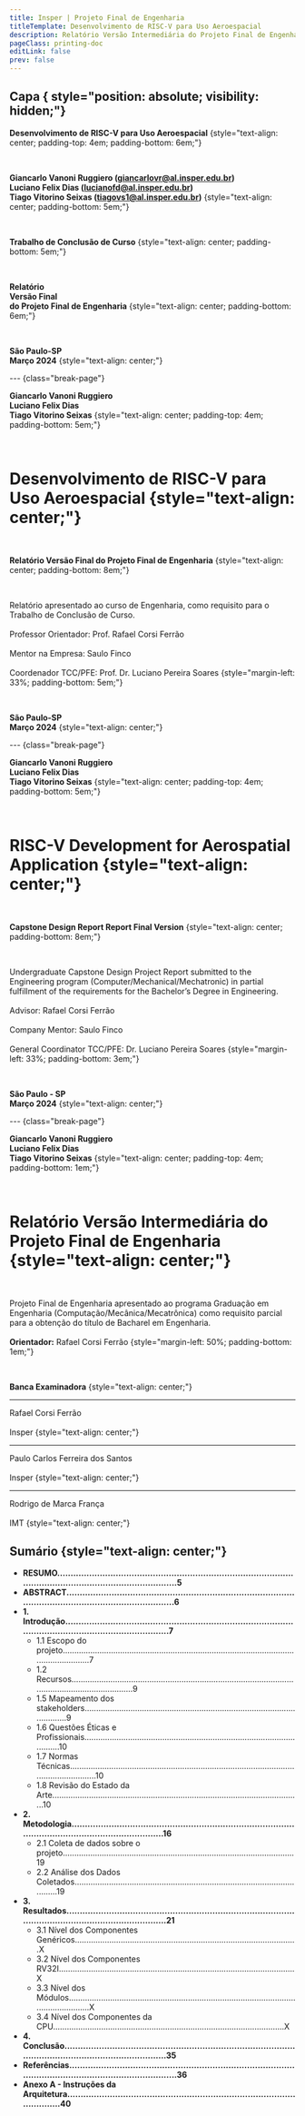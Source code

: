 ```yaml
---
title: Insper | Projeto Final de Engenharia
titleTemplate: Desenvolvimento de RISC-V para Uso Aeroespacial
description: Relatório Versão Intermediária do Projeto Final de Engenharia
pageClass: printing-doc
editLink: false
prev: false
---
```


## Capa { style="position: absolute; visibility: hidden;"}

**Desenvolvimento de RISC-V para Uso Aeroespacial**
{style="text-align: center; padding-top: 4em; padding-bottom: 6em;"}

<br/>

**Giancarlo Vanoni Ruggiero (giancarlovr@al.insper.edu.br)**  
**Luciano Felix Dias (lucianofd@al.insper.edu.br)**  
**Tiago Vitorino Seixas (tiagovs1@al.insper.edu.br)**
{style="text-align: center; padding-bottom: 5em;"}

<br/>

**Trabalho de Conclusão de Curso**
{style="text-align: center; padding-bottom: 5em;"}

<br/>

**Relatório**  
**Versão Final**  
**do Projeto Final de Engenharia**
{style="text-align: center; padding-bottom: 6em;"}

<br/>

**São Paulo-SP**  
**Março 2024**
{style="text-align: center;"}

--- {class="break-page"}

**Giancarlo Vanoni Ruggiero**  
**Luciano Felix Dias**  
**Tiago Vitorino Seixas**
{style="text-align: center; padding-top: 4em; padding-bottom: 5em;"}

<br/>

# Desenvolvimento de RISC-V para Uso Aeroespacial  {style="text-align: center;"}

<br/>

**Relatório Versão Final do Projeto Final de Engenharia**
{style="text-align: center; padding-bottom: 8em;"}

<br/>

Relatório apresentado ao curso de Engenharia, como requisito para o Trabalho de Conclusão de Curso.<br/><br/>
Professor Orientador: Prof. Rafael Corsi Ferrão<br/><br/>
Mentor na Empresa: Saulo Finco<br/><br/>
Coordenador TCC/PFE: Prof. Dr. Luciano Pereira Soares
{style="margin-left: 33%; padding-bottom: 5em;"}

<br/>

**São Paulo-SP**  
**Março 2024**
{style="text-align: center;"}

--- {class="break-page"}

**Giancarlo Vanoni Ruggiero**  
**Luciano Felix Dias**  
**Tiago Vitorino Seixas**
{style="text-align: center; padding-top: 4em; padding-bottom: 5em;"}

<br/>

# RISC-V Development for Aerospatial Application  {style="text-align: center;"}

<br/>

**Capstone Design Report Report Final Version**
{style="text-align: center; padding-bottom: 8em;"}

<br/>

Undergraduate Capstone Design Project Report submitted to the Engineering program (Computer/Mechanical/Mechatronic) in partial fulfillment of the requirements for the Bachelor’s Degree in Engineering. <br/><br/>
Advisor: Rafael Corsi Ferrão<br/><br/>
Company Mentor: Saulo Finco<br/><br/>
General Coordinator TCC/PFE: Dr. Luciano Pereira Soares
{style="margin-left: 33%; padding-bottom: 3em;"}

<br/>

**São Paulo - SP**  
**Março 2024**
{style="text-align: center;"}

--- {class="break-page"}

**Giancarlo Vanoni Ruggiero**  
**Luciano Felix Dias**  
**Tiago Vitorino Seixas**
{style="text-align: center; padding-top: 4em; padding-bottom: 1em;"}

<br/>

# Relatório Versão Intermediária do Projeto Final de Engenharia  {style="text-align: center;"}

<br/>

Projeto Final de Engenharia apresentado ao programa Graduação em Engenharia (Computação/Mecânica/Mecatrônica) como requisito parcial para a obtenção do título de Bacharel em Engenharia. <br/><br/>
**Orientador:** Rafael Corsi Ferrão
{style="margin-left: 50%; padding-bottom: 1em;"}

<br/>

**Banca Examinadora** {style="text-align: center;"}
*** 
Rafael Corsi Ferrão <br/><br/>
Insper {style="text-align: center;"}
*** 
Paulo Carlos Ferreira dos Santos <br/><br/>
Insper {style="text-align: center;"}
*** 
Rodrigo de Marca França <br/><br/>
IMT {style="text-align: center;"}

## Sumário {style="text-align: center;"}

- <b>RESUMO...................................................................................................................................................5</b>
- <b>ABSTRACT...............................................................................................................................................6</b>
- <b>1. Introdução.............................................................................................................................................7</b>
    - 1.1 Escopo do projeto............................................................................................................................7
    - 1.2 Recursos...........................................................................................................................................9
    - 1.5 Mapeamento dos stakeholders.........................................................................................................9
    - 1.6 Questões Éticas e Profissionais......................................................................................................10
    - 1.7 Normas Técnicas............................................................................................................................10
    - 1.8 Revisão do Estado da Arte.............................................................................................................10
- <b>2. Metodologia.........................................................................................................................................16</b>
    - 2.1 Coleta de dados sobre o projeto.....................................................................................................19
    - 2.2 Análise dos Dados Coletados.........................................................................................................19
- <b>3. Resultados............................................................................................................................................21</b>
    - 3.1 Nível dos Componentes Genéricos.................................................................................................X
    - 3.2 Nível dos Componentes RV32I.......................................................................................................X
    - 3.3 Nível dos Módulos..........................................................................................................................X
    - 3.4 Nível dos Componentes da CPU.....................................................................................................X
- <b>4. Conclusão.............................................................................................................................................35</b>
- <b>Referências...............................................................................................................................................36</b>
- <b>Anexo A - Instruções da Arquitetura....................................................................................................40</b>

<!--@include: @/report/.resumo.md-->
<!--@include: @/report/.abstract.md-->

<section class="printing-doc--columns-section">

<!--@include: @/report/.introducao.md-->
<!--@include: @/report/.metodologia.md-->
<!--@include: @/report/.resultados.md-->
<!--@include: @/report/.conclusao.md-->
<!--@include: @/report/.referencias.md-->
<!--@include: @/report/attachment-a/index.md-->

</section>
